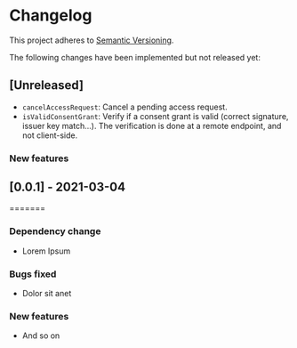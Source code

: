 # Changelog

This project adheres to [Semantic Versioning](http://semver.org/spec/v2.0.0.html).

The following changes have been implemented but not released yet:

## [Unreleased]

- `cancelAccessRequest`: Cancel a pending access request.
- `isValidConsentGrant`: Verify if a consent grant is valid (correct signature, issuer key match...).
  The verification is done at a remote endpoint, and not client-side.

### New features

## [0.0.1] - 2021-03-04

=======

### Dependency change

- Lorem Ipsum

### Bugs fixed

- Dolor sit anet

### New features

- And so on
